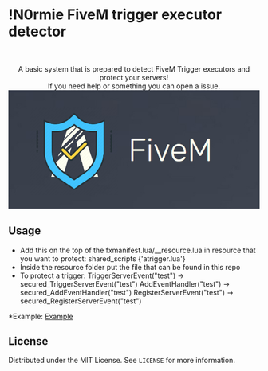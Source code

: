 # !N0rmie FiveM trigger executor detector
<br />
<p align="center">
  <p align="center">
    A basic system that is prepared to detect FiveM Trigger executors and protect your servers!
    <br />
    If you need help or something you can open a issue.
    <img src="https://github.com/N0rmie/Fivem-Trigger-Protector/blob/main/image.png?raw=true">
  </p>
</p>

## Usage

* Add this on the top of the fxmanifest.lua/__resource.lua in resource that you want to protect:
    shared_scripts {'atrigger.lua'}
* Inside the resource folder put the file that can be found in this repo
* To protect a trigger:
    TriggerServerEvent("test")   ->  secured_TriggerServerEvent("test")
    AddEventHandler("test")      ->  secured_AddEventHandler("test")
    RegisterServerEvent("test")  ->  secured_RegisterServerEvent("test")
    
*Example: [Example](https://streamable.com/cb49wm)

## License

Distributed under the MIT License. See `LICENSE` for more information.
